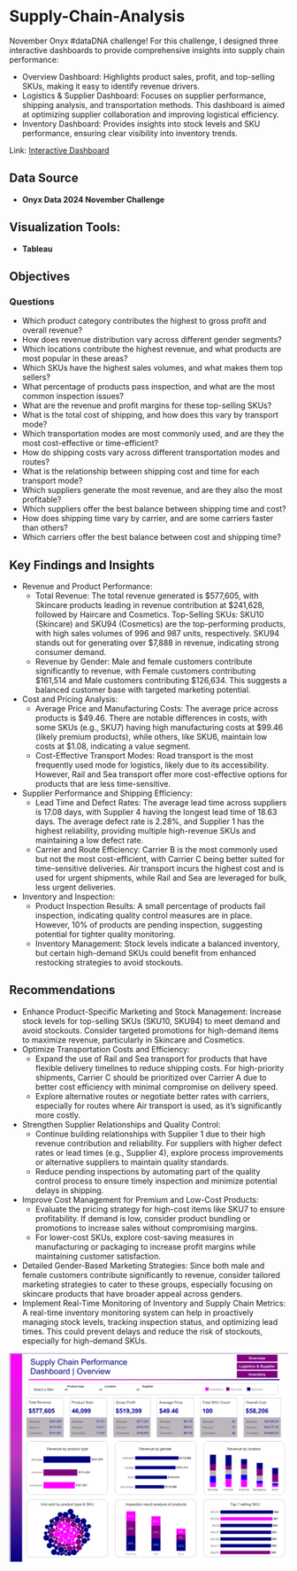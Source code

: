 # Supply-Chain-Analysis

 November Onyx #dataDNA challenge! 
 For this challenge, I designed three interactive dashboards to provide comprehensive insights into supply chain performance:
- Overview Dashboard: Highlights product sales, profit, and top-selling SKUs, making it easy to identify revenue drivers.
- Logistics & Supplier Dashboard: Focuses on supplier performance, shipping analysis, and transportation methods. This dashboard is aimed at optimizing supplier collaboration and improving logistical efficiency.
- Inventory Dashboard: Provides insights into stock levels and SKU performance, ensuring clear visibility into inventory trends.

Link: [Interactive Dashboard](https://public.tableau.com/views/SupplyChainPerformance_17316045781940/SalesProducts?:language=en-US&:sid=&:redirect=auth&:display_count=n&:origin=viz_share_link)

## Data Source
- **Onyx Data 2024 November Challenge**

## Visualization Tools:
- **Tableau**


## Objectives

### Questions
- Which product category contributes the highest to gross profit and overall revenue?
- How does revenue distribution vary across different gender segments?
- Which locations contribute the highest revenue, and what products are most popular in these areas?
- Which SKUs have the highest sales volumes, and what makes them top sellers?
- What percentage of products pass inspection, and what are the most common inspection issues?
- What are the revenue and profit margins for these top-selling SKUs?
- What is the total cost of shipping, and how does this vary by transport mode?
- Which transportation modes are most commonly used, and are they the most cost-effective or time-efficient?
- How do shipping costs vary across different transportation modes and routes?
- What is the relationship between shipping cost and time for each transport mode?
- Which suppliers generate the most revenue, and are they also the most profitable?
- Which suppliers offer the best balance between shipping time and cost?
- How does shipping time vary by carrier, and are some carriers faster than others?
- Which carriers offer the best balance between cost and shipping time?



## Key Findings and Insights
- Revenue and Product Performance:
   -  Total Revenue: The total revenue generated is $577,605, with Skincare products leading in revenue contribution at $241,628, followed by Haircare and Cosmetics.
Top-Selling SKUs: SKU10 (Skincare) and SKU94 (Cosmetics) are the top-performing products, with high sales volumes of 996 and 987 units, respectively. SKU94 stands out for generating over $7,888 in revenue, indicating strong consumer demand.
   -  Revenue by Gender: Male and female customers contribute significantly to revenue, with Female customers contributing $161,514 and Male customers contributing $126,634. This suggests a balanced customer base with targeted marketing potential.
- Cost and Pricing Analysis:
    -  Average Price and Manufacturing Costs: The average price across products is $49.46. There are notable differences in costs, with some SKUs (e.g., SKU7) having high manufacturing costs at $99.46 (likely premium products), while others, like SKU6, maintain low costs at $1.08, indicating a value segment.
   -  Cost-Effective Transport Modes: Road transport is the most frequently used mode for logistics, likely due to its accessibility. However, Rail and Sea transport offer more cost-effective options for products that are less time-sensitive.
- Supplier Performance and Shipping Efficiency:
   -  Lead Time and Defect Rates: The average lead time across suppliers is 17.08 days, with Supplier 4 having the longest lead time of 18.63 days. The average defect rate is 2.28%, and Supplier 1 has the highest reliability, providing multiple high-revenue SKUs and maintaining a low defect rate.
    - Carrier and Route Efficiency: Carrier B is the most commonly used but not the most cost-efficient, with Carrier C being better suited for time-sensitive deliveries. Air transport incurs the highest cost and is used for urgent shipments, while Rail and Sea are leveraged for bulk, less urgent deliveries.
- Inventory and Inspection:
   -  Product Inspection Results: A small percentage of products fail inspection, indicating quality control measures are in place. However, 10% of products are pending inspection, suggesting potential for tighter quality monitoring.
   -   Inventory Management: Stock levels indicate a balanced inventory, but certain high-demand SKUs could benefit from enhanced restocking strategies to avoid stockouts.

## Recommendations
- Enhance Product-Specific Marketing and Stock Management: Increase stock levels for top-selling SKUs (SKU10, SKU94) to meet demand and avoid stockouts. Consider targeted promotions for high-demand items to maximize revenue, particularly in Skincare and Cosmetics.
- Optimize Transportation Costs and Efficiency:
   -  Expand the use of Rail and Sea transport for products that have flexible delivery timelines to reduce shipping costs. For high-priority shipments, Carrier C should be prioritized over Carrier A due to better cost efficiency with minimal compromise on delivery speed.
  -  Explore alternative routes or negotiate better rates with carriers, especially for routes where Air transport is used, as it’s significantly more costly.
- Strengthen Supplier Relationships and Quality Control:
    -  Continue building relationships with Supplier 1 due to their high revenue contribution and reliability. For suppliers with higher defect rates or lead times (e.g., Supplier 4), explore process improvements or alternative suppliers to maintain quality standards.
    -  Reduce pending inspections by automating part of the quality control process to ensure timely inspection and minimize potential delays in shipping.
- Improve Cost Management for Premium and Low-Cost Products:
   -  Evaluate the pricing strategy for high-cost items like SKU7 to ensure profitability. If demand is low, consider product bundling or promotions to increase sales without compromising margins.
   -  For lower-cost SKUs, explore cost-saving measures in manufacturing or packaging to increase profit margins while maintaining customer satisfaction.
- Detailed Gender-Based Marketing Strategies: Since both male and female customers contribute significantly to revenue, consider tailored marketing strategies to cater to these groups, especially focusing on skincare products that have broader appeal across genders.
- Implement Real-Time Monitoring of Inventory and Supply Chain Metrics: A real-time inventory monitoring system can help in proactively managing stock levels, tracking inspection status, and optimizing lead times. This could prevent delays and reduce the risk of stockouts, especially for high-demand SKUs.

![Dashboard snippet](https://github.com/Mayreeobi/Supply-Chain-Analysis/blob/main/Overview.png)
